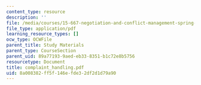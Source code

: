 ```yaml
---
content_type: resource
description: ''
file: /media/courses/15-667-negotiation-and-conflict-management-spring-2001/8a008382ff5f146efde32df2d1d79a90_complaint_handling.pdf
file_type: application/pdf
learning_resource_types: []
ocw_type: OCWFile
parent_title: Study Materials
parent_type: CourseSection
parent_uid: 89a77193-9aed-eb33-8351-b1c72e8b5756
resourcetype: Document
title: complaint_handling.pdf
uid: 8a008382-ff5f-146e-fde3-2df2d1d79a90
---
```

